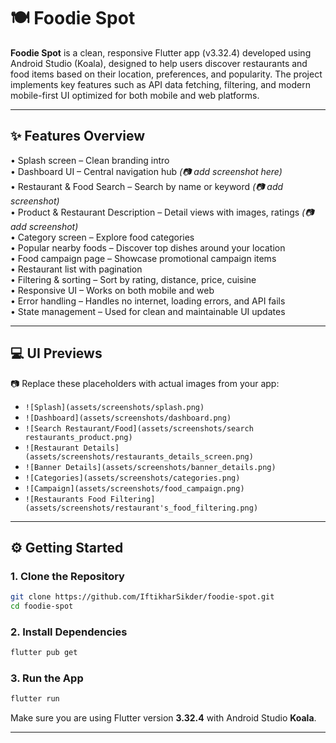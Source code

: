 # 🍽️ Foodie Spot

**Foodie Spot** is a clean, responsive Flutter app (v3.32.4) developed using Android Studio (Koala), designed to help users discover restaurants and food items based on their location, preferences, and popularity. The project implements key features such as API data fetching, filtering, and modern mobile-first UI optimized for both mobile and web platforms.

---

## ✨ Features Overview

• Splash screen – Clean branding intro  
• Dashboard UI – Central navigation hub *(📷 add screenshot here)*  
• Restaurant & Food Search – Search by name or keyword *(📷 add screenshot)*  
• Product & Restaurant Description – Detail views with images, ratings *(📷 add screenshot)*  
• Category screen – Explore food categories  
• Popular nearby foods – Discover top dishes around your location  
• Food campaign page – Showcase promotional campaign items  
• Restaurant list with pagination  
• Filtering & sorting – Sort by rating, distance, price, cuisine  
• Responsive UI – Works on both mobile and web  
• Error handling – Handles no internet, loading errors, and API fails  
• State management – Used for clean and maintainable UI updates

---

## 💻 UI Previews

📷 Replace these placeholders with actual images from your app:

- `![Splash](assets/screenshots/splash.png)`
- `![Dashboard](assets/screenshots/dashboard.png)`
- `![Search Restaurant/Food](assets/screenshots/search restaurants_product.png)`
- `![Restaurant Details](assets/screenshots/restaurants_details_screen.png)`
- `![Banner Details](assets/screenshots/banner_details.png)`
- `![Categories](assets/screenshots/categories.png)`
- `![Campaign](assets/screenshots/food_campaign.png)`
- `![Restaurants Food Filtering](assets/screenshots/restaurant's_food_filtering.png)`

---

## ⚙️ Getting Started

### 1. Clone the Repository

```bash
git clone https://github.com/IftikharSikder/foodie-spot.git
cd foodie-spot
```

### 2. Install Dependencies

```bash
flutter pub get
```

### 3. Run the App

```bash
flutter run
```

Make sure you are using Flutter version **3.32.4** with Android Studio **Koala**.

---

